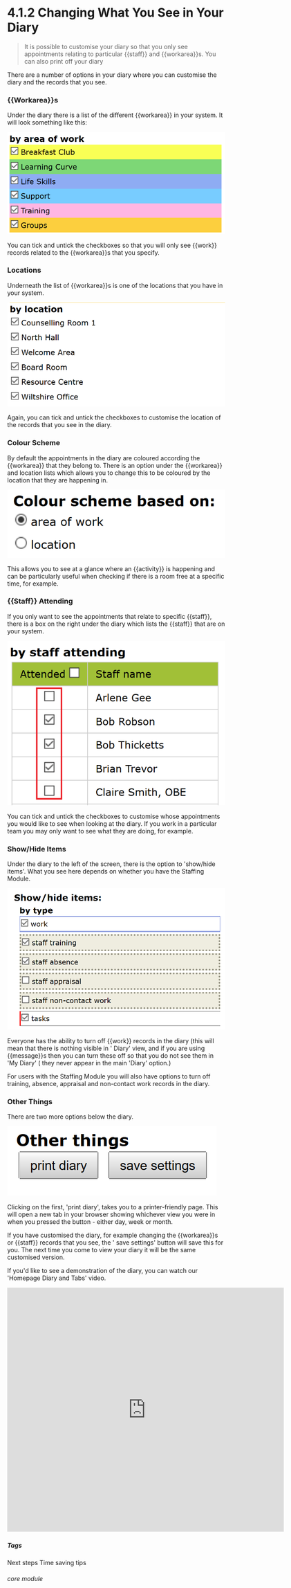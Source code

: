 # 4.1.2 Changing What You See in Your Diary

> It is possible to customise your diary so that you only see appointments relating to particular {{staff}} and {{workarea}}s. You can also print off your diary




There are a number of options in your diary where you can customise the diary and the records that you see.

### {{Workarea}}s

Under the diary there is a list of the different {{workarea}} in your system. It will look something like this:

![{{Workarea}}s in the Diary](4.1.2a.png)

You can tick and untick the checkboxes so that you will only see {{work}} records related to the {{workarea}}s that you
specify.

### Locations

Underneath the list of {{workarea}}s is one of the locations that you have in your system.

![Locations in the Diary](4.1.2b.png)

Again, you can tick and untick the checkboxes to customise the location of the records that you see in the diary.

### Colour Scheme

By default the appointments in the diary are coloured according the {{workarea}} that they belong to. There is an option
under the {{workarea}} and location lists which allows you to change this to be coloured by the location that they are
happening in.

![Diary Colour Scheme Based On](4.1.2c.png)

This allows you to see at a glance where an {{activity}} is happening and can be particularly useful when checking if
there is a room free at a specific time, for example.

### {{Staff}} Attending

If you only want to see the appointments that relate to specific {{staff}}, there is a box on the right under the diary
which lists the {{staff}} that are on your system.

![Diary {{Staff}} attending](4.1.2d.png)

You can tick and untick the checkboxes to customise whose appointments you would like to see when looking at the diary.
If you work in a particular team you may only want to see what they are doing, for example.

### Show/Hide Items

Under the diary to the left of the screen, there is the option to 'show/hide items'. What you see here depends on
whether you have the Staffing Module.

![Diary Show Hide Items](4.1.2e.png)

Everyone has the ability to turn off {{work}} records in the diary (this will mean that there is nothing visible in '
Diary' view, and if you are using {{message}}s then you can turn these off so that you do not see them in 'My Diary' (
they never appear in the main 'Diary' option.)

For users with the Staffing Module you will also have options to turn off training, absence, appraisal and non-contact
work records in the diary.

### Other Things

There are two more options below the diary.

![Diary Other Things](4.1.2f.png)

Clicking on the first, 'print diary', takes you to a printer-friendly page. This will open a new tab in your browser
showing whichever view you were in when you pressed the button - either day, week or month.

If you have customised the diary, for example changing the {{workarea}}s or {{staff}} records that you see, the '
save settings' button will save this for you. The next time you come to view your diary it will be the same customised
version.

If you'd like to see a demonstration of the diary, you can watch our 'Homepage Diary and Tabs' video.

<iframe width="640" height="564" src="https://player.vimeo.com/video/281952413" frameborder="0" allowFullScreen mozallowfullscreen webkitAllowFullScreen></iframe>

##### Tags

Next steps Time saving tips

###### core module


